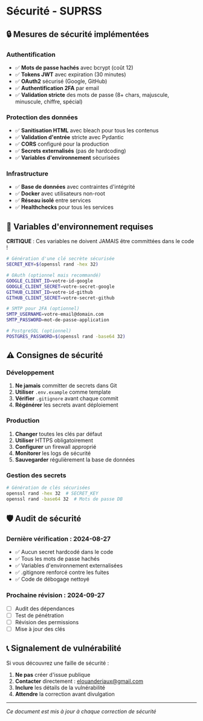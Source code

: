 # Sécurité - SUPRSS

## 🔒 Mesures de sécurité implémentées

### Authentification
- ✅ **Mots de passe hachés** avec bcrypt (coût 12)
- ✅ **Tokens JWT** avec expiration (30 minutes)
- ✅ **OAuth2** sécurisé (Google, GitHub)
- ✅ **Authentification 2FA** par email
- ✅ **Validation stricte** des mots de passe (8+ chars, majuscule, minuscule, chiffre, spécial)

### Protection des données
- ✅ **Sanitisation HTML** avec bleach pour tous les contenus
- ✅ **Validation d'entrée** stricte avec Pydantic
- ✅ **CORS** configuré pour la production
- ✅ **Secrets externalisés** (pas de hardcoding)
- ✅ **Variables d'environnement** sécurisées

### Infrastructure
- ✅ **Base de données** avec contraintes d'intégrité
- ✅ **Docker** avec utilisateurs non-root
- ✅ **Réseau isolé** entre services
- ✅ **Healthchecks** pour tous les services

## 🚨 Variables d'environnement requises

**CRITIQUE** : Ces variables ne doivent JAMAIS être committées dans le code !

```bash
# Génération d'une clé secrète sécurisée
SECRET_KEY=$(openssl rand -hex 32)

# OAuth (optionnel mais recommandé)
GOOGLE_CLIENT_ID=votre-id-google
GOOGLE_CLIENT_SECRET=votre-secret-google
GITHUB_CLIENT_ID=votre-id-github  
GITHUB_CLIENT_SECRET=votre-secret-github

# SMTP pour 2FA (optionnel)
SMTP_USERNAME=votre-email@domain.com
SMTP_PASSWORD=mot-de-passe-application

# PostgreSQL (optionnel)
POSTGRES_PASSWORD=$(openssl rand -base64 32)
```

## ⚠️ Consignes de sécurité

### Développement
1. **Ne jamais** committer de secrets dans Git
2. **Utiliser** `.env.example` comme template
3. **Vérifier** `.gitignore` avant chaque commit
4. **Régénérer** les secrets avant déploiement

### Production
1. **Changer** toutes les clés par défaut
2. **Utiliser** HTTPS obligatoirement  
3. **Configurer** un firewall approprié
4. **Monitorer** les logs de sécurité
5. **Sauvegarder** régulièrement la base de données

### Gestion des secrets
```bash
# Génération de clés sécurisées
openssl rand -hex 32  # SECRET_KEY
openssl rand -base64 32  # Mots de passe DB
```

## 🛡️ Audit de sécurité

### Dernière vérification : 2024-08-27
- ✅ Aucun secret hardcodé dans le code
- ✅ Tous les mots de passe hachés 
- ✅ Variables d'environnement externalisées
- ✅ .gitignore renforcé contre les fuites
- ✅ Code de débogage nettoyé

### Prochaine révision : 2024-09-27
- [ ] Audit des dépendances
- [ ] Test de pénétration
- [ ] Révision des permissions
- [ ] Mise à jour des clés

## 📞 Signalement de vulnérabilité

Si vous découvrez une faille de sécurité :
1. **Ne pas** créer d'issue publique
2. **Contacter** directement : elouanderiaux@gmail.com
3. **Inclure** les détails de la vulnérabilité
4. **Attendre** la correction avant divulgation

---
*Ce document est mis à jour à chaque correction de sécurité*